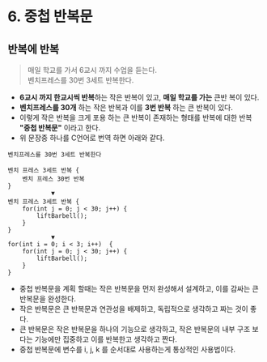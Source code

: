 # 6. 중첩 반복문    

## 반복에 반복
> 매일 학교를 가서 6교시 까지 수업을 듣는다.   
> 벤치프레스를 30번 3세트 반복한다.

* **6교시 까지 한교시씩 반복**하는 작은 반복이 있고, **매일 학교를 가는** 큰반 복이 있다. 
* **벤치프레스를 30개** 하는 작은 반복과 이를 **3번 반복** 하는 큰 반복이 있다. 
* 이렇게 작은 반복을 크게 포용 하는 큰 반복이 존재하는 형태를 반복에 대한 반복 **"중첩 반복문"** 이라고 한다.  
* 위 문장중 하나를 C언어로 번역 하면 아래와 같다. 

```
벤치프레스를 30번 3세트 반복한다

벤치 프레스 3세트 반복 {
	벤치 프레스 30번 반복
}
            ▼
벤치 프레스 3세트 반복 {
	for(int j = 0; j < 30; j++) {
		liftBarbell();
	}
}
            ▼
for(int i = 0; i < 3; i++)  {
	for(int j = 0; j < 30; j++) {
		liftBarbell();
	}
}
```

* 중첩 반복문을 계획 할때는 작은 반복문을 먼저 완성해서 설계하고, 이를 감싸는 큰반복문을 완성한다. 
* 작은 반복문은 큰 반복문과 연관성을 배제하고, 독립적으로 생각하고 짜는 것이 좋다. 
* 큰 반복문은 작은 반복문을 하나의 기능으로 생각하고, 작은 반복문의 내부 구조 보다는 기능에만 집중하고 이를 반복한고 생각하고 짠다. 
* 중첩 반복문에 변수를 i, j, k 를 순서대로 사용하는게 통상적인 사용법이다.
